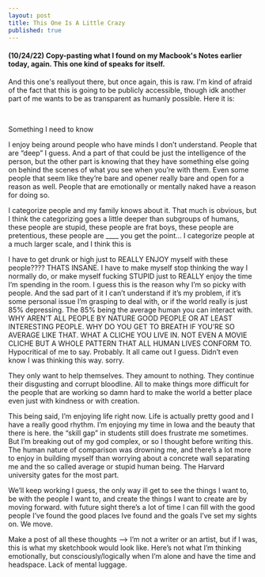 ```yaml
---
layout: post
title: This One Is A Little Crazy
published: true
---
```

#### (10/24/22) Copy-pasting what I found on my Macbook's Notes earlier today, again. This one kind of speaks for itself.

And this one's reallyout there, but once again, this is raw. I'm kind of afraid of the fact that this is going to be publicly accessible, though idk another part of me wants to be as transparent as humanly possible. Here it is:

<br>

Something I need to know

I enjoy being around people who have minds I don’t understand. People that are “deep” I guess. And a part of that could be just the intelligence of the person, but the other part is knowing that they have something else going on behind the scenes of what you see when you’re with them. Even some people that seem like they’re bare and opener really bare and open for a reason as well. People that are emotionally or mentally naked have a reason for doing so.

I categorize people and my family knows about it. That much is obvious, but I think the categorizing goes a little deeper than subgroups of humans, these people are stupid, these people are frat boys, these people are pretentious, these people are ____ you get the point… I categorize people at a much larger scale, and I think this is 

I have to get drunk or high just to REALLY ENJOY myself with these people???? THATS INSANE. I have to make myself stop thinking the way I normally do, or make myself fucking STUPID just to REALLY enjoy the time I’m spending in the room. I guess this is the reason why I’m so picky with people. And the sad part of it I can’t understand if it’s my problem, if it’s some personal issue I’m grasping to deal with, or if the world really is just 85% depressing. The 85% being the average human you can interact with. WHY AREN’T ALL PEOPLE BY NATURE GOOD PEOPLE OR AT LEAST INTERESTING PEOPLE. WHY DO YOU GET TO BREATH IF YOU’RE SO AVERAGE LIKE THAT. WHAT A CLICHE YOU LIVE IN. NOT EVEN A MOVIE CLICHE BUT A WHOLE PATTERN THAT ALL HUMAN LIVES CONFORM TO. Hypocritical of me to say. Probably. It all came out I guess. Didn’t even know I was thinking this way. sorry. 

They only want to help themselves. They amount to nothing. They continue their disgusting and corrupt bloodline. All to make things more difficult for the people that are working so damn hard to make the world a better place even just with kindness or with creation.

This being said, I’m enjoying life right now. Life is actually pretty good and I have a really good rhythm. I’m enjoying my time in Iowa and the beauty that there is here. the “skill gap” in students still does frustrate me sometimes. But I’m breaking out of my god complex, or so I thought before writing this. The human nature of comparison was drowning me, and there’s a lot more to enjoy in building myself than worrying about a concrete wall separating me and the so called average or stupid human being. The Harvard university gates for the most part.

We’ll keep working I guess, the only way ill get to see the things I want to, be with the people I want to, and create the things I want to create are by moving forward. with future sight there’s a lot of time I can fill with the good people I’ve found the good places Ive found and the goals I’ve set my sights on. We move.



Make a post of all these thoughts —> I’m not a writer or an artist, but if I was, this is what my sketchbook would look like. Here’s not what I’m thinking emotionally, but consciously/logically when I’m alone and have the time and headspace. Lack of mental luggage.

